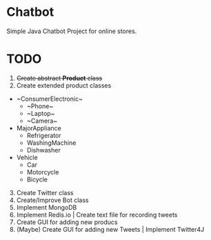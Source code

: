 # Chatbot
Simple Java Chatbot Project for online stores. 

# TODO
1. ~~Create abstract **Product** class~~
2. Create extended product classes
* ~ConsumerElectronic~
  * ~Phone~
  * ~Laptop~
  * ~Camera~
* MajorAppliance
  * Refrigerator
  * WashingMachine
  * Dishwasher
* Vehicle
  * Car
  * Motorcycle
  * Bicycle
               
               
3. Create Twitter class
4. Create/Improve Bot class
5. Implement MongoDB
6. Implement Redis.io | Create text file for recording tweets
7. Create GUI for adding new producs
8. (Maybe) Create GUI for adding new Tweets | Implement Twitter4J
